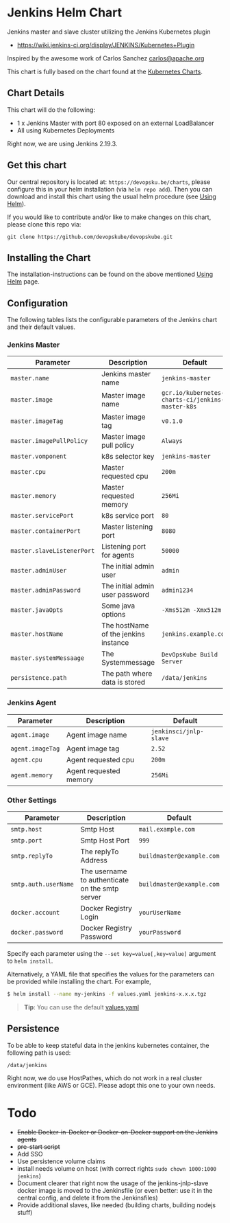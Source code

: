 # Jenkins Helm Chart

Jenkins master and slave cluster utilizing the Jenkins Kubernetes plugin

* https://wiki.jenkins-ci.org/display/JENKINS/Kubernetes+Plugin

Inspired by the awesome work of Carlos Sanchez <carlos@apache.org>

This chart is fully based on the chart found at the [Kubernetes Charts](https://github.com/kubernetes/charts/tree/master/stable/jenkins).

## Chart Details

This chart will do the following:

* 1 x Jenkins Master with port 80 exposed on an external LoadBalancer
* All using Kubernetes Deployments

Right now, we are using Jenkins 2.19.3.

## Get this chart

Our central repository is located at: `https://devopsku.be/charts`, please configure this in your helm installation (via `helm repo add`). Then you can download and install this chart using the usual helm procedure (see [Using Helm](https://github.com/kubernetes/helm/blob/master/docs/using_helm.md)).

If you would like to contribute and/or like to make changes on this chart, please clone this repo via:

`git clone https://github.com/devopskube/devopskube.git`

## Installing the Chart

The installation-instructions can be found on the above mentioned [Using Helm](https://github.com/kubernetes/helm/blob/master/docs/using_helm.md) page.

## Configuration

The following tables lists the configurable parameters of the Jenkins chart and their default values.

### Jenkins Master

|       Parameter       |           Description            |                         Default                          |
|-----------------------|----------------------------------|----------------------------------------------------------|
|`master.name`| Jenkins master name | `jenkins-master` |
|`master.image`| Master image name  | `gcr.io/kubernetes-charts-ci/jenkins-master-k8s` |
|`master.imageTag`| Master image tag | `v0.1.0` |
|`master.imagePullPolicy`| Master image pull policy | `Always` |
|`master.vomponent`| k8s selector key  | `jenkins-master` |
|`master.cpu`| Master requested cpu | `200m` |
|`master.memory`| Master requested memory | `256Mi` |
|`master.servicePort`| k8s service port | `80` |
|`master.containerPort`| Master listening port | `8080` |
|`master.slaveListenerPort`|  Listening port for agents | `50000` |
|`master.adminUser`| The initial admin user | `admin` |
|`master.adminPassword`| The initial admin user password | `admin1234` |
|`master.javaOpts`| Some java options | `-Xms512m -Xmx512m` |
|`master.hostName`| The hostName of the jenkins instance | `jenkins.example.com` |
|`master.systemMessaage`| The Systemmessage | `DevOpsKube Build Server` |
|`persistence.path`| The path where data is stored | `/data/jenkins` |

### Jenkins Agent

|       Parameter       |           Description            |                         Default                          |
|-----------------------|----------------------------------|----------------------------------------------------------|
|`agent.image`| Agent image name | `jenkinsci/jnlp-slave` |
|`agent.imageTag`| Agent image tag | `2.52` |
|`agent.cpu`| Agent requested cpu | `200m` |
|`agent.memory`| Agent requested memory | `256Mi` |

### Other Settings

|       Parameter       |           Description            |                         Default                          |
|-----------------------|----------------------------------|----------------------------------------------------------|
|`smtp.host`| Smtp Host | `mail.example.com` |
|`smtp.port`| Smtp Host Port | `999` |
|`smtp.replyTo`| The replyTo Address | `buildmaster@example.com` |
|`smtp.auth.userName`| The username to authenticate on the smtp server | `buildmaster@example.com` |
|`docker.account`| Docker Registry Login | `yourUserName` |
|`docker.password`| Docker Registry Password | `yourPassword` |

Specify each parameter using the `--set key=value[,key=value]` argument to `helm install`.

Alternatively, a YAML file that specifies the values for the parameters can be provided while installing the chart. For example,

```bash
$ helm install --name my-jenkins -f values.yaml jenkins-x.x.x.tgz
```

> **Tip**: You can use the default [values.yaml](https://github.com/devopskube/devopskube/blob/master/charts/jenkins/values.yaml)

## Persistence

To be able to keep stateful data in the jenkins kubernetes container, the following path is used:

```
/data/jenkins
```

Right now, we do use HostPathes, which do not work in a real cluster environment (like AWS or GCE). Please adopt this one to your own needs.

# Todo

* <del>Enable Docker-in-Docker or Docker-on-Docker support on the Jenkins agents</del>
* <del>pre-start script</del>
* Add SSO
* Use persistence volume claims
* install needs volume on host (with correct rights `sudo chown 1000:1000 jenkins`)
* Document clearer that right now the usage of the jenkins-jnlp-slave docker image is moved to the Jenkinsfile (or even better: use it in the central config, and delete it from the Jenkinsfiles)
* Provide additional slaves, like needed (building charts, building nodejs stuff)
